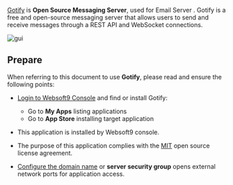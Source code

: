 [Gotify](https://gotify.net) is **Open Source Messaging Server**, used for Email Server . Gotify is a free and open-source messaging server that allows users to send and receive messages through a REST API and WebSocket connections. 


![gui](https://libs.websoft9.com/Websoft9/DocsPicture/zh/gotify/gotify-gui-websoft9.png)


## Prepare

When referring to this document to use **Gotify**, please read and ensure the following points:

- [Login to Websoft9 Console](./login-console) and find or install Gotify:
  - Go to **My Apps** listing applications 
  - Go to **App Store** installing target application

- This application is installed by Websoft9 console.


- The purpose of this application complies with the [MIT](https://opensource.org/licenses/MIT) open source license agreement.


- [Configure the domain name](./domain-set) or **server security group** opens external network ports for application access.